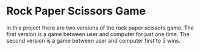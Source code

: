 # Rock Paper Scissors Game
In this project there are two versions of the rock paper scissors game. The first version is a game between 
user and computer for just one time. The second version is a game between user and computer first to 3 wins.
